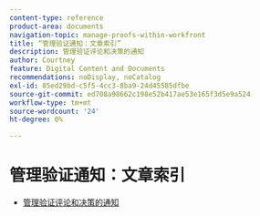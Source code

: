 ```yaml
---
content-type: reference
product-area: documents
navigation-topic: manage-proofs-within-workfront
title: “管理验证通知：文章索引”
description: 管理验证评论和决策的通知
author: Courtney
feature: Digital Content and Documents
recommendations: noDisplay, noCatalog
exl-id: 85ed29bd-c5f5-4cc3-8ba9-24d45585dfbe
source-git-commit: ed708a98662c198e52b417ae53e165f3d5e9a524
workflow-type: tm+mt
source-wordcount: '24'
ht-degree: 0%

---
```


# 管理验证通知：文章索引

* [管理验证评论和决策的通知](../../../../review-and-approve-work/proofing/reviewing-proofs-within-workfront/manage-notifications-for-proof-comments.md)
